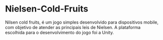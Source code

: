 # Nielsen-Cold-Fruits
Nilsen cold fruits, é um jogo simples desenvolvido para dispositivos mobile, com objetivo de atender as principais leis de Nielsen. A plataforma escolhida para o desenvolvimento do jogo foi a Unity.
